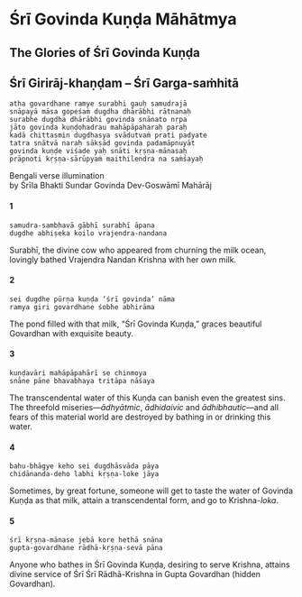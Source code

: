 # Śrī Govinda Kuṇḍa Māhātmya

## The Glories of Śrī Govinda Kuṇḍa

## Śrī Girirāj-khaṇḍam – Śrī Garga-saṁhitā

    atha govardhane ramye surabhi gauḥ samudrajā
    snāpayā māsa gopeśaṁ dugdha dhārābhi rātnanaḥ
    surabhe dugdha dhārābhi govinda snānato nṛpa
    jāto govinda kuṇḍohadrau mahāpāpaharaḥ paraḥ
    kadā chittasmin dugdhasya svādutvaṁ prati padyate
    tatra snātvā naraḥ sākṣād govinda padamāpnuyāt
    govinda kuṇḍe viśade yaḥ snāti kṛṣṇa-mānasaḥ
    prāpnoti kṛṣṇa-sārūpyaṁ maithilendra na saṁśayaḥ

Bengali verse illumination\
by Śrīla Bhakti Sundar Govinda Dev-Goswāmī Mahārāj

#### 1

    samudra-sambhavā gābhī surabhī āpana
    dugdhe abhiṣeka koilo vrajendra-nandana

Surabhī, the divine cow who appeared from churning the milk ocean, lovingly bathed Vrajendra Nandan Krishna with her own milk.

#### 2

    sei dugdhe pūrṇa kuṇḍa ‘śrī govinda’ nāma
    ramya giri govardhane śobhe abhirāma

The pond filled with that milk, “Śrī Govinda Kuṇḍa,” graces beautiful Govardhan with exquisite beauty.

#### 3

    kuṇḍavāri mahāpāpahārī se chinmoya
    snāne pāne bhavabhaya tritāpa nāśaya

The transcendental water of this Kuṇḍa can banish even the greatest sins. The threefold miseries—*ādhyātmic*, *ādhidaivic* and *ādhibhautic*—and all fears of this material world are destroyed by bathing in or drinking this water.

#### 4

    bahu-bhāgye keho sei dugdhāsvāda pāya
    chidānanda-deho labhi kṛṣṇa-loke jāya

Sometimes, by great fortune, someone will get to taste the water of Govinda Kuṇḍa as that milk, attain a transcendental form, and go to Krishna-*loka*.

#### 5

    śrī kṛṣṇa-mānase jebā kore hethā snāna
    gupta-govardhane rādhā-kṛṣṇa-sevā pāna

Anyone who bathes in Śrī Govinda Kuṇḍa, desiring to serve Krishna, attains divine service of Śrī Śrī Rādhā-Krishna in Gupta Govardhan (hidden Govardhan).

